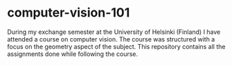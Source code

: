 # computer-vision-101

During my exchange semester at the University of Helsinki (Finland) I have attended a course on computer vision. The course was structured with a focus on the geometry aspect of the subject. This repository contains all the assignments done while following the course.
